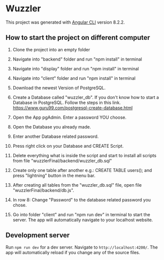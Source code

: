 # Wuzzler

This project was generated with [Angular CLI](https://github.com/angular/angular-cli) version 8.2.2.

## How to start the project on different computer

1) Clone the project into an empty folder

2) Navigate into "backend" folder and run "npm install" in terminal

3) Navigate into "display" folder and run "npm install" in terminal

4) Navigate into "client" folder and run "npm install" in terminal

5) Download the newest Version of PostgreSQL. 

6) Create a Database called "wuzzler_db". If you don't know how to start a Database in PostgreSQL. Follow the steps in this link. https://www.guru99.com/postgresql-create-database.html

7) Open the App pgAdmin. Enter a password YOU choose. 

8) Open the Database you already made. 

9) Enter another Database related password.

10) Press right click on your Database and CREATE Script. 

11) Delete everything what is inside the script and start to install all scripts from file "wuzzlerFinal/backend/wuzzler_db.sql"

12) Create only one table after another e.g.: CREATE TABLE users(); and press "lightning" button in the menu bar.

13) After creating all tables from the "wuzzler_db.sql" file, open file "wuzzlerFinal/backend/db.js".

14) In row 8: Change "Password" to the database related password you chose. 

15) Go into folder "client" and run "npm run dev" in terminal to start the server. The app will automatically navigate to your localhost website. 

## Development server

Run `npm run dev` for a dev server. Navigate to `http://localhost:4200/`. The app will automatically reload if you change any of the source files.

